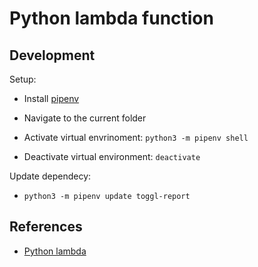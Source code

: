 # Python lambda function

## Development
Setup:
- Install [pipenv](https://pypi.org/project/pipenv/)
- Navigate to the current folder
- Activate virtual envrinoment: `python3 -m pipenv shell`

- Deactivate virtual environment: `deactivate`

Update dependecy:
 - `python3 -m pipenv update toggl-report` 

## References

 - [Python lambda](https://docs.aws.amazon.com/cdk/api/latest/docs/aws-lambda-python-readme.html)
 